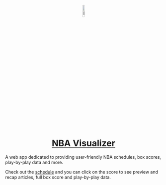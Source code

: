 <p align="center">
  <a href="https://nba.pravinthan.com">
    <img src="src/app/assets/icon-512x512.png" alt="NBA Visualizer" width="10%" height="10%" />
  </a>
</p>

<h1 align="center">
  <a href="https://nba.pravinthan.com">NBA Visualizer</a>
</h1>

A web app dedicated to providing user-friendly NBA schedules, box scores, play-by-play data and more.

Check out the <a href="https://nba.pravinthan.com/#/schedule" target="_blank">schedule</a> and you can click on the score to see preview and recap articles, full box score and play-by-play data.
